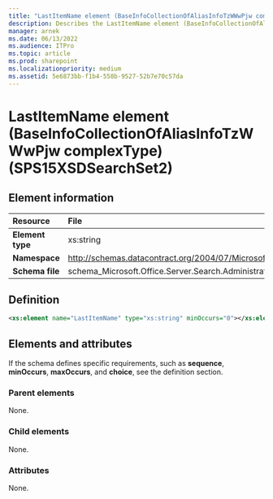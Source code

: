 ```yaml
---
title: "LastItemName element (BaseInfoCollectionOfAliasInfoTzWWwPjw complexType) (SPS15XSDSearchSet2)"
description: Describes the LastItemName element (BaseInfoCollectionOfAliasInfoTzWWwPjw complexType) (SPS15XSDSearchSet2) and provides the element information, a definition, and elements and attributes in SharePoint.
manager: arnek
ms.date: 06/13/2022
ms.audience: ITPro
ms.topic: article
ms.prod: sharepoint
ms.localizationpriority: medium
ms.assetid: 5e6873bb-f1b4-558b-9527-52b7e70c57da
---
```


# LastItemName element (BaseInfoCollectionOfAliasInfoTzWWwPjw complexType) (SPS15XSDSearchSet2)

 
  
## Element information

| Resource | File |
|:-----|:-----|
| **Element type** |xs:string |
| **Namespace** |http://schemas.datacontract.org/2004/07/Microsoft.Office.Server.Search.Administration |
 |**Schema file** |schema_Microsoft.Office.Server.Search.Administration.xsd |
   
## Definition

```XML
<xs:element name="LastItemName" type="xs:string" minOccurs="0"></xs:element>

```

## Elements and attributes

If the schema defines specific requirements, such as **sequence**, **minOccurs**, **maxOccurs**, and **choice**, see the definition section. 
  
### Parent elements

None.
  
### Child elements

None.
  
### Attributes

None.
  

